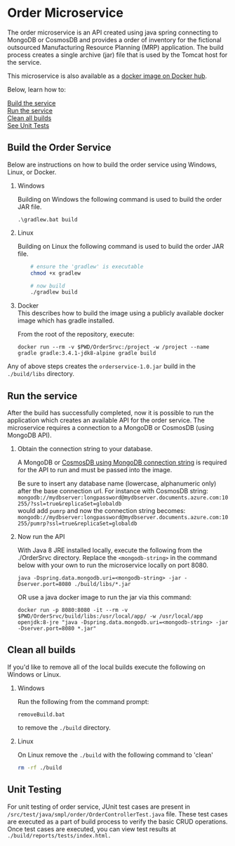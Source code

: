 # Order Microservice

The order microservice is an API created using java spring connecting to MongoDB or CosmosDB and provides a order of inventory for the fictional outsourced Manufacturing Resource Planning (MRP) application. The build process creates a single archive (jar) file that is used by the Tomcat host for the service.

This microservice is also available as a [docker image on Docker hub](https://hub.docker.com/r/microsoft/pumrp-order/).

Below, learn how to:

[Build the service](#build-the-order-service)  
[Run the service](#run-the-service)  
[Clean all builds](#clean-all-builds)  
[See Unit Tests](#unit-testing)

## Build the Order Service

Below are instructions on how to build the order service using Windows, Linux, or Docker.

1. Windows

    Building on Windows the following command is used to build the order JAR file.

    ```command
    .\gradlew.bat build
    ```

1. Linux

    Building on Linux the following command is used to build the order JAR file.

    ```bash
        # ensure the 'gradlew' is executable
        chmod +x gradlew

        # now build
        ./gradlew build
    ```

1. Docker  
    This describes how to build the image using a publicly available docker image which has gradle installed.  

    From the root of the repository, execute:

    ```shell
    docker run --rm -v $PWD/OrderSrvc:/project -w /project --name gradle gradle:3.4.1-jdk8-alpine gradle build
    ```

Any of above steps creates the ```orderservice-1.0.jar```  build in the ```./build/libs``` directory.

## Run the service

After the build has successfully completed, now it is possible to run the application which creates an available API for the order service.  The microservice requires a connection to a MongoDB or CosmosDB (using MongoDB API).

1. Obtain the connection string to your database.

    A MongoDB or [CosmosDB using MongoDB connection string](https://docs.microsoft.com/azure/cosmos-db/connect-mongodb-account) is required for the API to run and must be passed into the image.

    Be sure to insert any database name (lowercase, alphanumeric only) after the base connection url.  For instance with CosmosDB string:  
    `mongodb://mydbserver:longpassword@mydbserver.documents.azure.com:10255/?ssl=true&replicaSet=globaldb`  
    would add `pumrp` and now the connection string becomes:  
    `mongodb://mydbserver:longpassword@mydbserver.documents.azure.com:10255/pumrp?ssl=true&replicaSet=globaldb` 

1. Now run the API

   With Java 8 JRE installed locally, execute the following from the ./OrderSrvc directory. Replace the `<mongodb-string>` in the command below with your own to run the microservice locally on port 8080.  
   ```
   java -Dspring.data.mongodb.uri=<mongodb-string> -jar -Dserver.port=8080 ./build/libs/*.jar
   ```

    OR use a java docker image to run the jar via this command:

    ```
    docker run -p 8080:8080 -it --rm -v $PWD/OrderSrvc/build/libs:/usr/local/app/ -w /usr/local/app openjdk:8-jre "java -Dspring.data.mongodb.uri=<mongodb-string> -jar -Dserver.port=8080 *.jar"
    ```

## Clean all builds

If you'd like to remove all of the local builds execute the following on Windows or Linux.

1. Windows

    Run the following from the command prompt: 
    ```
    removeBuild.bat
    ``` 
    to remove the ```./build``` directory.

1. Linux

    On Linux remove the ```./build``` with the following command to 'clean'

    ```bash
    rm -rf ./build
    ```

## Unit Testing

For unit testing of order service, JUnit test cases are present in ```/src/test/java/smpl/order/OrderControllerTest.java``` file. These test cases are executed as a part of build process to verify the basic CRUD operations. Once test cases are executed, you can view test results at ```./build/reports/tests/index.html.```